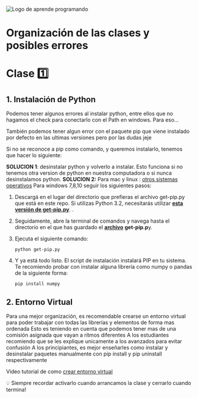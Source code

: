 ![Logo de aprende programando](https://aprendeprogramandoinscripciones.bue.edu.ar/img/Recursos-AP/Imagenes/LogoAP.png)
# Organización de las clases y posibles errores

# Clase 1️⃣ 
## 1. Instalación de Python

Podemos tener algunos errores al instalar python, entre ellos que no hagamos el check para conectarlo con el Path en windows.
Para eso...

También podemos tener algun error con el paquete pip que viene instalado por defecto en las ultimas versiones pero por las dudas jeje

Si no se reconoce a pip como comando, y queremos instalarlo, tenemos que hacer lo siguiente: 

**SOLUCION 1**: desinstalar python y volverlo a instalar. Esto funciona si no tenemos otra version de python en nuestra computadora o si nunca desinstalamos python.
**SOLUCION 2:** Para mac y linux : [otros sistemas operativos](https://www.neoguias.com/como-instalar-pip-python/#Como_instalar_PIP_en_Windows)
Para windows 7,8,10 seguir los siguientes pasos: 

1. Descargá en el lugar del directorio que prefieras el archivo get-pip.py que está en este repo. Si utilizas Python 3.2, necesitarás utilizar **[esta versión de get-pip.py](https://bootstrap.pypa.io/3.2/get-pip.py)**. .
2. Seguidamente, abre la terminal de comandos y navega hasta el directorio en el que has guardado el **[archivo](https://www.neoguias.com/archivo/)** **get-pip.p**y.
3. Ejecuta el siguiente comando:
    
    ```
    python get-pip.py
    ```
    

4. Y ya está todo listo. El script de instalación instalará PIP en tu sistema. Te recomiendo probar con instalar alguna librería como numpy o pandas de la siguiente forma:

    ```
    pip install numpy
    ```


## 2. Entorno Virtual

Para una mejor organización, es recomendable crearse un entorno virtual para poder trabajar con todas las librerías y elementos de forma mas ordenada
Esto es teniendo en cuenta que podemos tener mas de una comisión asignada que vayan a ritmos diferentes
A los estudiantes recomiendo que se les explique unicamente a los avanzados para evitar confusión
A los principiantes, es mejor enseñarles como instalar y desinstalar paquetes manualmente 
con pip install y pip uninstall respectivamente

Video tutorial de como [crear entorno virtual](https://www.youtube.com/watch?v=7KoGJdGgwxk) 

<aside>
💡 Siempre recordar activarlo cuando arrancamos la clase y cerrarlo cuando termina!
</aside>

